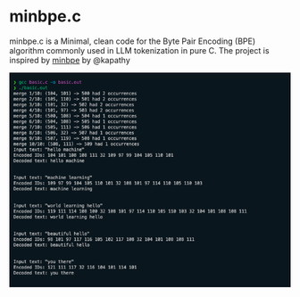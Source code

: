 # minbpe.c

minbpe.c is a Minimal, clean code for the Byte Pair Encoding (BPE) algorithm commonly used in LLM tokenization in pure C.
The project is inspired by [minbpe](https://github.com/karpathy/minbpe/tree/master) by @kapathy


![](./res/basic_tokenizer_out.png)